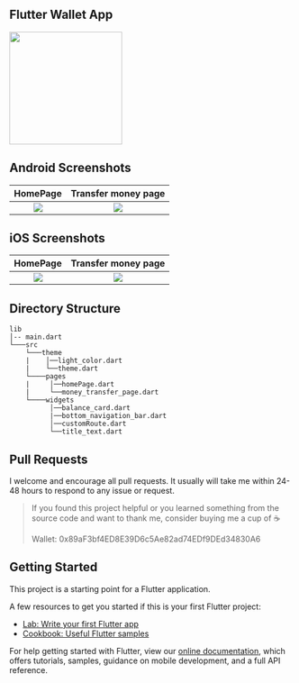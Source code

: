 ## Flutter Wallet App

<a href="https://github.com/bcExpt1123/flutter_wallet_app/releases/download/v1.0.0/app-release.apk"><img src="https://playerzon.com/asset/download.png" width="200"></img></a>

## Android Screenshots

  HomePage              |   Transfer money page 
:-------------------------:|:-------------------------:
![](https://github.com/bcExpt1123/flutter_wallet_app/blob/main/screenshots/screenshot_1.jpg?raw=true)|![](https://github.com/bcExpt1123/flutter_wallet_app/blob/main/screenshots/screenshot_2.jpg?raw=true)

## iOS Screenshots
 HomePage              |  Transfer money page 
:-------------------------:|:-------------------------:
![](https://github.com/bcExpt1123/flutter_wallet_app/blob/main/screenshots/screenshot_ios_1.png?raw=true)|![](https://github.com/bcExpt1123/flutter_wallet_app/blob/main/screenshots/screenshot_ios_2.png?raw=true)

## Directory Structure
```
lib
│-- main.dart    
└───src
    └───theme
    |    │──light_color.dart
    |    └──theme.dart
    └────pages
    |     │──homePage.dart
    |     └──money_transfer_page.dart 
    └────widgets
          │──balance_card.dart
          |──bottom_navigation_bar.dart
          │──customRoute.dart
          └──title_text.dart
```
## Pull Requests

I welcome and encourage all pull requests. It usually will take me within 24-48 hours to respond to any issue or request.

> If you found this project helpful or you learned something from the source code and want to thank me, consider buying me a cup of :coffee:
>
> Wallet: 0x89aF3bf4ED8E39D6c5Ae82ad74EDf9DEd34830A6

## Getting Started

This project is a starting point for a Flutter application.

A few resources to get you started if this is your first Flutter project:

- [Lab: Write your first Flutter app](https://flutter.dev/docs/get-started/codelab)
- [Cookbook: Useful Flutter samples](https://flutter.dev/docs/cookbook)

For help getting started with Flutter, view our
[online documentation](https://flutter.dev/docs), which offers tutorials,
samples, guidance on mobile development, and a full API reference.
